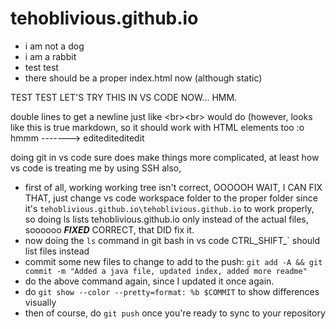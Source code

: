 # tehoblivious.github.io

- i am not a dog
- i am a rabbit
- test test
- there should be a proper index.html now (although static)

TEST TEST LET'S TRY THIS IN VS CODE NOW... HMM.

double lines to get a newline just like \<br>\<br> would do (however, looks like this is true markdown, so it should work with HTML elements too :o hmmm -------> editediteditedit

doing git in vs code sure does make things more complicated, at least how vs code is treating me by using SSH also,

- first of all, working working tree isn't correct, OOOOOH WAIT, I CAN FIX THAT, just change vs code workspace folder to the proper folder since it's ```tehoblivious.github.io\tehoblivious.github.io``` to work properly, so doing ls lists tehoblivious.github.io only instead of the actual files, soooooo ***FIXED*** CORRECT, that DID fix it.
- now doing the ```ls``` command in git bash in vs code CTRL_SHIFT_` should list files instead
- commit some new files to change to add to the push: ```git add -A && git commit -m "Added a java file, updated index, added more readme"```
- do the above command again, since I updated it once again.
- do ```git show --color --pretty=format: %b $COMMIT``` to show differences visually
- then of course, do ```git push``` once you're ready to sync to your repository
